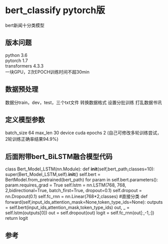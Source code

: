 # bert_classify pytorch版
bert新闻十分类模型

## 版本问题
python 3.6  
pytorch 1.7  
transformers 4.3.3  
一块GPU，2次EPOCH训练时间不超30min  

## 数据预处理
数据分train，dev，test，三个txt文件
转换数据格式
设置分批训练
打乱数据书讯

## 定义模型参数
batch_size 64
max_len 30
device cuda
epochs 2 (自己可修改多轮训练尝试，2轮训练正确率结果94.9%)

## 后面附带bert_BiLSTM融合模型代码

class Bert_Model_LSTM(nn.Module):
    def __init__(self,bert_path,classes=10):
        super(Bert_Model_LSTM,self).__init__()
        self.bert = BertModel.from_pretrained(bert_path)
        for param in self.bert.parameters():
            param.requires_grad = True
        self.lstm = nn.LSTM(768, 768, 2,bidirectional=True, batch_first=True, dropout=0.1)
        self.dropout = nn.Dropout(0.1)
        self.fc_rnn = nn.Linear(768*2,classes)  #直接分类
    def forward(self,input_ids,attention_mask=None,token_type_ids=None):
        outputs = self.bert(input_ids,attention_mask,token_type_ids)
        out, _ = self.lstm(outputs[0])
        out = self.dropout(out)
        logit = self.fc_rnn(out[:,-1,:])
        return logit
        
## 参考

